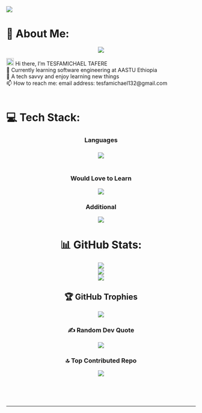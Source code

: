 ## [![](https://visitcount.itsvg.in/api?id=Tesfamichael12&icon=6&color=0)](https://visitcount.itsvg.in)

# 💫 About Me:

<p align="center">
  <a href="https://github.com/Tesfamichae12"><img src="https://readme-typing-svg.herokuapp.com/?lines=Self%20Taught%20Programmer;Front%20End%20Developer;1.5%2B%20years%20of%20coding%20experience;Always%20learning%20new%20things&center=true&width=380&height=45"></a>
</p>
  <img src="https://media.giphy.com/media/hvRJCLFzcasrR4ia7z/giphy.gif" width="20" style>
</h2> Hi there, I’m TESFAMICHAEL TAFERE<br>🌱 Currently learning software engineering at AASTU Ethiopia<br>👀 A tech savvy and enjoy learning new things<br>📫 How to reach me: email address: tesfamichael132@gmail.com 
<br>
<br>

# 💻 Tech Stack:

<div align="center">

</div>

<div align="center">
  <h3>Languages<h3/>

  <a href="https://skillicons.dev">
    <img src="https://skillicons.dev/icons?i=c,cpp,python,html,css,javascript,java,typescript,powershell,matlab,bash,md&perline=8" />
  </a>

<br/>

  <!-- <h3>Frameworks & Libraries<h3/>

  <a href="https://skillicons.dev">
    <img src="https://skillicons.dev/icons?i=react,next,django,express,tailwind,bootstrap,nodejs,jest,firebase,vite,tensorflow,pytorch,&perline=6" />
  </a>

<br/>

  <h3>Tools of Trade </h3>

  <a href="https://skillicons.dev">
    <img src="https://skillicons.dev/icons?i=git,mongodb,mysql,sqlite,postgresql,vite,webpack,postman,regex,remix,&perline=" />
  </a>

  <br/>

<img src='https://github.com/marwin1991/profile-technology-icons/assets/136815194/7e9599e9-0570-4bb6-b17f-676ed589912f' width=45></img>
<img src='https://user-images.githubusercontent.com/25181517/121401671-49102800-c959-11eb-9f6f-74d49a5e1774.png' width=45></img>
<img src='https://upload.wikimedia.org/wikipedia/commons/thumb/2/2b/Kali-dragon-icon.svg/512px-Kali-dragon-icon.svg.png' width=45></img>
<img src='https://encrypted-tbn0.gstatic.com/images?q=tbn:ANd9GcQhbH-UpHQMdmoB1pVQ9L7jH88u6H15isaxQQ&usqp=CAU' width=45></img>
<img src='https://www.kali.org/tools/metasploit-framework/images/metasploit-framework-logo.svg' width=45></img>
<img src='https://www.kali.org/tools/burpsuite/images/burpsuite-logo.svg' width=45></img>
<img src='https://www.kali.org/tools/aircrack-ng/images/aircrack-ng-logo.svg' width=45></img>
<img src='https://www.kali.org/tools/wireshark/images/wireshark-logo.svg' width=45></img>
<img src='https://www.kali.org/tools/hashcat/images/hashcat-logo.svg' width=45></img>
<img src='https://www.kali.org/tools/bettercap/images/bettercap-logo.svg' width=45></img>
<img src='https://www.kali.org/tools/netcat/images/netcat-logo.svg' width=45></img>
<img src='https://www.kali.org/tools/sqlmap/images/sqlmap-logo.svg' width=45></img> -->

<br/>

  <h3>Would Love to Learn </h3>
  <a href="https://skillicons.dev">
    <img src="https://skillicons.dev/icons?i=kubernetes,docker,aws,gcp,azure,rust,ruby,prisma,redis,supabase&perline=" />
  </a>

<br/>

<h3> Additional </h3>
  <a href="https://skillicons.dev">
    <img src="https://skillicons.dev/icons?i=linux,vscode" />
  </a>

<br/>


# 📊 GitHub Stats:

![](https://github-readme-stats.vercel.app/api?username=Tesfamichael12&theme=gotham&hide_border=true&include_all_commits=true&count_private=true)<br/>
![](https://github-readme-streak-stats.herokuapp.com/?user=Tesfamichael12&theme=gotham&hide_border=true)<br/>
![](https://github-readme-stats.vercel.app/api/top-langs/?username=Tesfamichael12&theme=gotham&hide_border=true&include_all_commits=true&count_private=true&layout=compact)

## 🏆 GitHub Trophies

<!-- ![](https://github-profile-trophy.vercel.app/?username=Tesfamichael12&theme=gotham&no-frame=false&no-bg=true&margin-w=4)

[![trophy](https://github-profile-trophy.vercel.app/?username=Tesfamichael12&theme=onedark)](https://github.com/ryo-ma/github-profile-trophy) -->

![](https://github-trophies.vercel.app/?username=Tesfamichael12)

### ✍️ Random Dev Quote

![](https://quotes-github-readme.vercel.app/api?type=horizontal&theme=radical)

### 🔝 Top Contributed Repo

![](https://github-contributor-stats.vercel.app/api?username=Tesfamichael12&limit=5&theme=gotham&combine_all_yearly_contributions=true)

<!-- Proudly created with GPRM ( https://gprm.itsvg.in ) -->

<p align="center" >

</p>

<div align="center">

<br/>
<br/>

<!-- ![Codeforces Stats](https://codeforces-readme-stats.vercel.app/api/card?username=RED_Falcon&theme=dark&force_username=true&title_color=ff0000)

![Leetcode Stats](https://leetcard.jacoblin.cool/hopmic?ext=heatmap&theme=dark) -->

</div>

<br/>

<hr> </hr>

